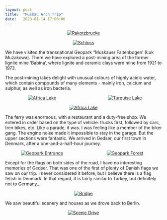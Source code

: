 ```yaml
---
layout: post
title:  "Muskau Arch Trip"
date:   2023-01-14 17:00:00
---
```



<p style="text-align:center">
<a href="https://irem.dev/assets/14_01_23/rakotzbrucke.jpeg"><img src="https://irem.dev/assets/14_01_23/rakotzbrucke-small.jpeg" style="max-width:75%" alt="Rakotzbrucke"/></a>
</p>

<p style="text-align:center">
<a href="https://irem.dev/assets/14_01_23/schloss.jpg"><img src="https://irem.dev/assets/14_01_23/schloss-small.jpg" style="max-width:75%" alt="Schloss"/></a>
</p>

We have visited the transnational Geopark “Muskauer Faltenbogen’ (Łuk Mużakowa). There we have explored a post-mining area of the former lignite mine ‘Babina’, where lignite and ceramic clays were mine from 1921 to 1973. 

The post-mining lakes delight with unusual colours of highly acidic water, which contain compounds of many elements - mainly iron, calcium and sulphur, as well as iron bacteria.

<p style="display: grid; place-items: center; grid-template-columns: 47% 6% 47%;">
  <a href="/assets/14_01_23/africa-lake.jpeg"><img src="https://irem.dev/assets/14_01_23/africa-lake-small.jpeg" style="" alt="Africa Lake" /></a>
  <span></span>
  <a href="/assets/14_01_23/turquise-lake.jpeg"><img src="https://irem.dev/assets/14_01_23/turquise-lake-small.jpeg" style="" alt="Turquise Lake" /></a>
</p>

<p style="text-align:center">
<a href="https://irem.dev/assets/14_01_23/africa-lake-2.jpeg"><img src="https://irem.dev/assets/14_01_23/africa-lake-2-small.jpeg" style="max-width:50%" alt="Africa Lake"/></a>
</p>


The ferry was enormous, with a restaurant and a duty-free shop. We entered in order based on the type of vehicle: trucks first, followed by cars, tren bikes, etc. Like a parade, it was. I was feeling like a member of the biker gang. The engine noise made it impossible to stay in the garage. But the upper sections were fantastic. We arrived in Gedser, our first town in Denmark, after a one-and-a-half-hour journey.

<p style="display: grid; place-items: center; grid-template-columns: 47% 6% 47%;">
  <a href="/assets/14_01_23/geopark.jpg"><img src="https://irem.dev/assets/14_01_23/geopark-small.jpg" style="" alt="Geopark Entrance" /></a>
  <span></span>
  <a href="/assets/14_01_23/forest.jpg"><img src="https://irem.dev/assets/14_01_23/forest-small.jpg" style="" alt="Geopark Forest" /></a>
</p>

Except for the flags on both sides of the road, I have no interesting memories of Gedser. That was one of the first of plenty of Danish flags we saw on our trip. I never considered it before, but I believe there is a flag fetish in Denmark. In that regard, it is fairly similar to Turkey, but definitely not to Germany...

<p style="text-align:center">
<a href="/assets/14_01_23/bridge.jpeg"><img src="https://irem.dev/assets/14_01_23/bridge-small.jpeg" style="max-width:75%" alt="Bridge" /></a>
</p>

We saw beautiful scenery and houses as we drove back to Berlin.

<p style="text-align:center">
<a href="/assets/14_01_23/road.jpeg"><img src="https://irem.dev/assets/14_01_23/road-small.jpeg" style="max-width:75%" alt="Scenic Drive" /></a>
</p>

